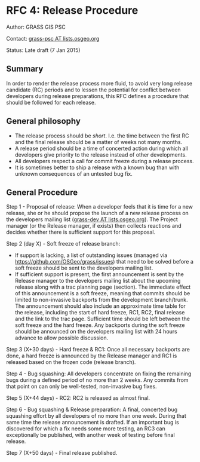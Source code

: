 # RFC 4: Release Procedure

Author: GRASS GIS PSC

Contact: [grass-psc AT lists.osgeo.org](http://lists.osgeo.org/mailman/listinfo/grass-psc)

Status: Late draft (7 Jan 2015)

## Summary

In order to render the release process more fluid, to avoid very long release candidate (RC) periods and to lessen the potential for conflict between developers during release preparations, this RFC defines a procedure that should be followed for each release.

## General philosophy

* The release process should be _short_. I.e. the time between the first RC and the final release should be a matter of weeks not many months.
* A release period should be a time of concerted action during which all developers give priority to the release instead of other developments.
* All developers respect a call for commit freeze during a release process.
* It is sometimes better to ship a release with a known bug than with unknown consequences of an untested bug fix.

## General Procedure

Step 1 - Proposal of release:
   When a developer feels that it is time for a new release, she or he should propose the launch of a new release process on the developers mailing list ([grass-dev AT lists.osgeo.org](http://lists.osgeo.org/mailman/listinfo/grass-dev)). The Project manager (or the Release manager, if exists) then collects reactions and decides whether there is sufficient support for this proposal.

Step 2 (day X) - Soft freeze of release branch:

* If support is lacking, a list of outstanding issues (managed via <https://github.com/OSGeo/grass/issues>) that need to be solved before a soft freeze should be sent to the developers mailing list.
* If sufficient support is present, the first announcement is sent by the Release manager to the developers mailing list about the upcoming release along with a trac planning page (section).
The immediate effect of this announcement is a soft freeze, meaning that commits should be limited to non-invasive backports from the development branch/trunk.
The announcement should also include an approximate time table for the release, including the start of hard freeze, RC1, RC2, final release and the link to the trac page. Sufficient time should be left between the soft freeze and the hard freeze. Any backports during the soft freeze should be announced on the developers mailing list with 24 hours advance to allow possible discussion.

Step 3 (X+30 days) - Hard freeze & RC1:
   Once all necessary backports are done, a hard freeze is announced by the Release manager and RC1 is released based on the frozen code (release branch).

Step 4 - Bug squashing:
   All developers concentrate on fixing the remaining bugs during a defined period of no more than 2 weeks. Any commits from that point on can only be well-tested, non-invasive bug fixes.

Step 5 (X+44 days) - RC2:
   RC2 is released as almost final.

Step 6 - Bug squashing & Release preparation:
   A final, concerted bug squashing effort by all developers of no more than one week. During that same time the release announcement is drafted. If an important bug is discovered for which a fix needs some more testing, an RC3 can exceptionally be published, with another week of testing before final release.

Step 7 (X+50 days) - Final release published.

